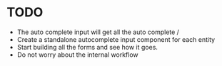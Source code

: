 # TODO

- The auto complete input will get all the auto complete /
- Create a standalone autocomplete input component for each entity
- Start building all the forms and see how it goes.
- Do not worry about the internal workflow
